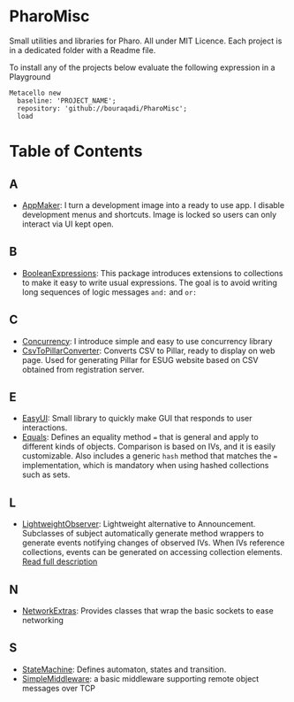 # PharoMisc
Small utilities and libraries for Pharo. All under MIT Licence.
Each project is in a dedicated folder with a Readme file.

To install any of the projects below evaluate the following expression in a Playground
```Smalltalk
Metacello new
  baseline: 'PROJECT_NAME';
  repository: 'github://bouraqadi/PharoMisc';
  load
 ```

# Table of Contents
## A
- [AppMaker](/AppMaker): I turn a development image into a ready to use app. I disable development menus and shortcuts. Image is locked so users can only interact via UI kept open.

## B
- [BooleanExpressions](/BooleanExpressions): This package introduces extensions to collections to make it easy to write usual expressions. The goal is to avoid writing long sequences of logic messages `and:` and `or:`

## C
- [Concurrency](/Concurrency): I introduce simple and easy to use concurrency library
- [CsvToPillarConverter](/CsvToPillarConverter): Converts CSV to Pillar, ready to display on web page. Used for generating Pillar for ESUG website based on CSV obtained from registration server.

## E
- [EasyUI](/EasyUI): Small library to quickly make GUI that responds to user interactions. 
- [Equals](/Equals): Defines an equality method `=` that is general and apply to different kinds of objects. Comparison is based on IVs, and it is easily customizable. Also includes a generic `hash` method that matches the `=` implementation, which is mandatory when using hashed collections such as sets.

## L
- [LightweightObserver](/LightweightObserver): Lightweight alternative to Announcement. Subclasses of subject automatically generate method wrappers to generate events notifying changes of observed IVs. When IVs reference collections, events can be generated on accessing collection elements. [Read full description](https://noury.tech/tutorials/lightweight-observer-pharo/)

## N
- [NetworkExtras](/NetworkExtras): Provides classes that wrap the basic sockets to ease networking

## S
- [StateMachine](/StateMachine): Defines automaton, states and transition. 
- [SimpleMiddleware](/SimpleMiddleware): a basic middleware supporting remote object messages over TCP
